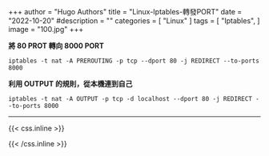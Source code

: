 +++
author = "Hugo Authors"
title = "Linux-Iptables-轉發PORT"
date = "2022-10-20"
#description = ""
categories = [
    "Linux"
]
tags = [
    "Iptables",
]
image = "100.jpg"
+++

    
   **將 80 PROT 轉向 8000 PORT**
   
    iptables -t nat -A PREROUTING -p tcp --dport 80 -j REDIRECT --to-ports 8000
    
   **利用 OUTPUT 的規則，從本機連到自己**
   
    iptables -t nat -A OUTPUT -p tcp -d localhost --dport 80 -j REDIRECT --to-ports 8000

***

{{< css.inline >}}
<style>
.emojify {
	font-family: Apple Color Emoji, Segoe UI Emoji, NotoColorEmoji, Segoe UI Symbol, Android Emoji, EmojiSymbols;
	font-size: 2rem;
	vertical-align: middle;
}
@media screen and (max-width:650px) {
  .nowrap {
    display: block;
    margin: 25px 0;
  }
}
</style>
{{< /css.inline >}}
